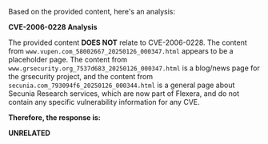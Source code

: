 Based on the provided content, here's an analysis:

**CVE-2006-0228 Analysis**

The provided content **DOES NOT** relate to CVE-2006-0228. The content from `www.vupen.com_58002667_20250126_000347.html` appears to be a placeholder page. The content from `www.grsecurity.org_7537d683_20250126_000347.html` is a blog/news page for the grsecurity project, and the content from `secunia.com_793094f6_20250126_000344.html`  is a general page about Secunia Research services, which are now part of Flexera, and do not contain any specific vulnerability information for any CVE.

**Therefore, the response is:**

**UNRELATED**